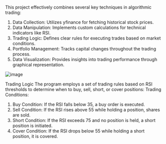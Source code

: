 This project effectively combines several key techniques in algorithmic trading:
  1. Data Collection: Utilizes yfinance for fetching historical stock prices.
  2. Data Manipulation: Implements custom calculations for technical indicators like RSI.
  3. Trading Logic: Defines clear rules for executing trades based on market conditions.
  4. Portfolio Management: Tracks capital changes throughout the trading process.
  5. Data Visualization: Provides insights into trading performance through graphical representation.

![image](https://github.com/user-attachments/assets/32d24fe6-f02a-4a0e-b0c4-8b23400e9e0d)

Trading Logic
The program employs a set of trading rules based on RSI thresholds to determine when to buy, sell, short, or cover positions:
Trading Conditions:
1. Buy Condition: If the RSI falls below 35, a buy order is executed.
2. Sell Condition: If the RSI rises above 55 while holding a position, shares are sold.
3. Short Condition: If the RSI exceeds 75 and no position is held, a short position is initiated.
4. Cover Condition: If the RSI drops below 55 while holding a short position, it is covered.

